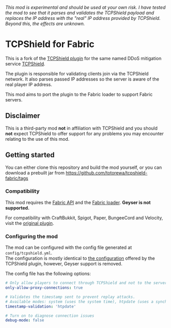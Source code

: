 _This mod is experimental and should be used at your own risk. 
I have tested the mod to see that it parses and validates the TCPShield payload 
and replaces the IP address with the "real" IP address provided by TCPShield. 
Beyond this, the effects are unknown._

# TCPShield for Fabric
This is a fork of the [TCPShield plugin](https://github.com/TCPShield/RealIP) for the same named DDoS mitigation service 
[TCPShield](https://tcpshield.com).

The plugin is responsible for validating clients join via the TCPShield network.
It also parses passed IP addresses so the server is aware of the real player IP address.

This mod aims to port the plugin to the Fabric loader to support Fabric servers.

## Disclaimer
This is a third-party mod **not** in affiliation with TCPShield and you should **not**
expect TCPShield to offer support for any problems you may encounter relating to the use of this mod.

## Getting started

You can either clone this repository and build the mod yourself, or you can download
a prebuilt jar from https://github.com/totorewa/tcpshield-fabric/tags

### Compatibility

This mod requires the [Fabric API](https://www.curseforge.com/minecraft/mc-mods/fabric-api) 
and the [Fabric loader](https://fabricmc.net/). **Geyser is not supported.**

For compatibility with CraftBukkit, Spigot, Paper, BungeeCord and Velocity,
visit the [original plugin](https://github.com/TCPShield/RealIP).

### Configuring the mod

The mod can be configured with the config file generated at `config/tcpshield.yml`.  
The configuration is mostly identical to [the configuration](https://docs.tcpshield.com/panel/tcpshield-plugin) offered by the TCPShield plugin,
however, Geyser support is removed.

The config file has the following options:
```yaml
# Only allow players to connect through TCPShield and not to the server directly
only-allow-proxy-connections: true

# Validates the timestamp sent to prevent replay attacks. 
# Available modes: system (uses the system time), htpdate (uses a synchronized date) & off (deactivates timestamp validation)
timestamp-validation: 'htpdate'

# Turn on to diagnose connection issues
debug-mode: false
```
